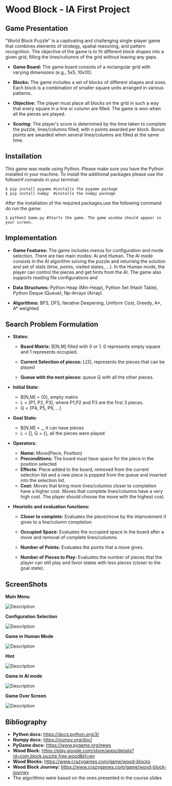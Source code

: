 # Wood Block - IA First Project

## Game Presentation

"World Block Puzzle" is a captivating and challenging single-player game that combines elements of strategy, spatial reasoning, and pattern recognition. The objective of the game is to fit different block shapes into a given grid, filling the lines/columns of the grid without leaving any gaps.

- **Game Board:** The game board consists of a rectangular grid with varying dimensions (e.g., 5x5, 10x10).

- **Blocks:** The game includes a set of blocks of different shapes and sizes. Each block is a combination of smaller square units arranged in various patterns.

- **Objective:** The player must place all blocks on the grid in such a way that every square in a line or column are filled. The game is won when all the pieces are played.

- **Scoring:** The player's score is determined by the time taken to complete the puzzle, lines/columns filled, with n points awarded per block. Bonus points are awarded when several lines/columns are filled at the same time.

## Installation

This game was made using Python. Please make sure you have the Python installed in your machine.
To install the additional packages please use the followinf comands in your terminal:
```shell
$ pip install pygame #installs the pygame package
$ pip install numpy  #installs the numpy package
```  
After the installation of the required packages,use the following command do run the game:
```shell
$ python3 Game.py #Starts the game. The game window should appear in your screen.
```
## Implementation

- **Game Features:** The game includes menus for configuration and mode selection. There are two main modes:  Ai and Human. The AI mode consists in the AI algorithm solving the puzzle and returning the solution and set of stats (time, points, visited states, …). In the Human mode, the player can control the pieces and get hints from the AI. The game also supports reading file configurations and 

- **Data Structures:** Python Heap (Min-Heap), Python Set (Hash Table), Python Deque (Queue), Np-Arrays (Array).

- **Algorithms:** BFS, DFS, Iterative Deepening, Uniform Cost, Greedy, A*, A* weighted


## Search Problem Formulation

- **States:**
     - **Board Matrix:** B[N,M] filled with 0 or 1. 0 represents empty square and 1 represents occupied.

     - **Current Selection of pieces:** L[3], represents the pieces that can be played

     - **Queue with the next pieces:** queue Q with all the other pieces.

- **Initial State:**
    - B[N,M] = {0}, empty matrix
    - L = [P1, P2, P3], where P1,P2 and P3 are the first 3 pieces.
    - Q = {P4, P5, P6, ...}

- **Goal State:**
    - B[N,M] = _, it can have pieces
    - L = [], Q = {}, all the pieces were played

- **Operators:**
    - **Name:** Move(Piece, Position)
    - **Preconditions:** The board must have space for the piece in the position selected
    - **Effects:** Piece added to the board, removed from the current selection list and a new piece is popped from the queue and inserted into the selection list.
    - **Cost:** Moves that bring more lines/columns closer to completion have a higher cost.
    Moves that complete lines/columns have a very high cost.
    The player should choose the move with the highest cost.

- **Heuristic and evaluation functions:**
    - **Closer to complete:** Evaluates the piece/move by the improvement it gives to a line/column completion

    - **Occupied Space:**
    Evaluates the occupied space in the board after a move and removal of complete lines/columns. 
    
    - **Number of Points:**
    Evaluates the points that a move gives.
    
    - **Number of Pieces to Play:**
    Evaluates the number of pieces that the player can still play and favor states with less pieces (closer to the goal state).

## ScreenShots

**Main Menu**

<img src="screenshots/main_menu.png" alt="Description" style="max-width:400px;">

**Configuration Selection**

<img src="screenshots/config_selection.png" alt="Description" style="max-width:400px;">

**Game in Human Mode**

<img src="screenshots/game_human.png" alt="Description" style="max-width:400px;">

**Hint**

<img src="screenshots/game_human_hint.png" alt="Description" style="max-width:400px;">

**Game in AI mode**

<img src="screenshots/game_ai.png" alt="Description" style="max-width:400px;">

**Game Over Screen**

<img src="screenshots/game_over.png" alt="Description" style="max-width:400px;">

## Bibliography

- **Python docs:** https://docs.python.org/3/
- **Numpy docs:** https://numpy.org/doc/
- **PyGame docs:** https://www.pygame.org/news
- **Wood Block:** https://play.google.com/store/apps/details?id=com.block.puzzle.free.wood&hl=en
- **Wood Blocks:** https://www.crazygames.com/game/wood-blocks
- **Wood Block Journey:** https://www.crazygames.com/game/wood-block-journey
- The algorithms were based on the ones presented in the course slides



